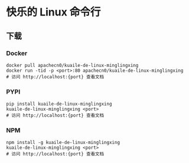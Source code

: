# 快乐的 Linux 命令行

## 下载

### Docker

```
docker pull apachecn0/kuaile-de-linux-minglingxing
docker run -tid -p <port>:80 apachecn0/kuaile-de-linux-minglingxing
# 访问 http://localhost:{port} 查看文档
```

### PYPI

```
pip install kuaile-de-linux-minglingxing
kuaile-de-linux-minglingxing <port>
# 访问 http://localhost:{port} 查看文档
```

### NPM

```
npm install -g kuaile-de-linux-minglingxing
kuaile-de-linux-minglingxing <port>
# 访问 http://localhost:{port} 查看文档
```
